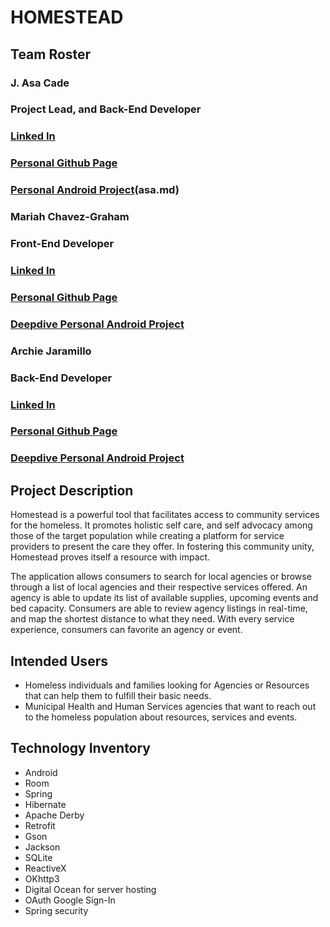 # HOMESTEAD

## Team Roster

### J. Asa Cade
### Project Lead, and Back-End Developer
### [Linked In](https://www.linkedin.com/in/asa-cade/)
### [Personal Github Page](https://jacflyer.github.io/)
### [Personal Android Project](https://jacflyer.github.io/Aprilv2/)(asa.md)


### Mariah Chavez-Graham
### Front-End Developer
### [Linked In](https://www.linkedin.com/in/mgraham21/)
### [Personal Github Page](https://mgraham21.github.io/)
### [Deepdive Personal Android Project](https://mgraham21.github.io/nursery-notes/)


### Archie Jaramillo
### Back-End Developer
### [Linked In](https://www.linkedin.com/in/archie-jaramillo/)
### [Personal Github Page](https://ajaramillo76.github.io/)
### [Deepdive Personal Android Project](https://ajaramillo76.github.io/can-you-beat-rps-v2/)



## Project Description
Homestead is a powerful tool that facilitates access to community services for the homeless. 
It promotes holistic self care, and self advocacy among those of the target population 
while creating a platform for service providers to present the care they offer.
In fostering this community unity, Homestead proves itself a resource with impact.

The application allows consumers to search for local agencies or browse through a list of local 
agencies and their respective services offered.  An agency is able to update its list of available 
supplies, upcoming events and bed capacity.  Consumers are able to review agency listings in 
real-time, and map the shortest distance to what they need.  With every service experience, 
consumers can favorite an agency or event.



## Intended Users
* Homeless individuals and families looking for Agencies or Resources that can help them to fulfill their basic needs.
* Municipal Health and Human Services agencies that want to reach out to the homeless population about resources, services and events.



## Technology Inventory
* Android
* Room
* Spring
* Hibernate
* Apache Derby
* Retrofit
* Gson
* Jackson 
* SQLite
* ReactiveX 
* OKhttp3
* Digital Ocean for server hosting
* OAuth Google Sign-In
* Spring security

